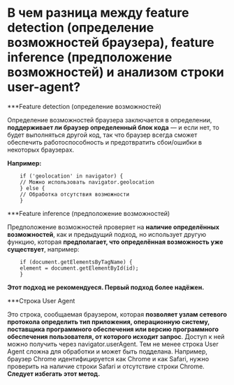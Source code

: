 В чем разница между feature detection (определение возможностей браузера), feature inference (предположение возможностей) и анализом строки user-agent?
=====================

***Feature detection (определение возможностей)

Определение возможностей браузера заключается в определении, **поддерживает ли браузер определенный блок кода** — и если нет, то будет выполняться другой код, так что браузер всегда сможет обеспечить работоспособность и предотвратить сбои/ошибки в некоторых браузерах. 

**Например:**

```
    if ('geolocation' in navigator) {
    // Можно использовать navigator.geolocation
    } else {
    // Обработка отсутствия возможности
    }
```
***Feature inference (предположение возможностей)

Предположение возможностей проверяет на **наличие определённых возможностей**, как и предыдущий подход, но использует другую функцию, которая **предполагает, что определённая возможность уже существует**, например:

```
    if (document.getElementsByTagName) {
    element = document.getElementById(id);
    }
```

**Этот подход не рекомендуеся. Первый подход более надёжен.**

***Строка User Agent

Это строка, сообщаемая браузером, которая **позволяет узлам сетевого протокола определить тип приложения, операционную систему, поставщика программного обеспечения или версию программного обеспечения пользователя, от которого исходит запрос**. Доступ к ней можно получить через navigator.userAgent. Тем не менее строка User Agent сложна для обработки и может быть подделана. Например, браузер Chrome идентифицируется как Chrome и как Safari, нужно проверить на наличие строки Safari и отсутствие строки Chrome. **Следует избегать этот метод.**
